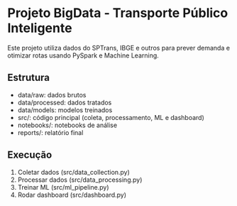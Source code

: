 
# Projeto BigData - Transporte Público Inteligente

Este projeto utiliza dados do SPTrans, IBGE e outros para prever demanda e otimizar rotas usando PySpark e Machine Learning.

## Estrutura

- data/raw: dados brutos
- data/processed: dados tratados
- data/models: modelos treinados
- src/: código principal (coleta, processamento, ML e dashboard)
- notebooks/: notebooks de análise
- reports/: relatório final

## Execução

1. Coletar dados (src/data_collection.py)
2. Processar dados (src/data_processing.py)
3. Treinar ML (src/ml_pipeline.py)
4. Rodar dashboard (src/dashboard.py)
